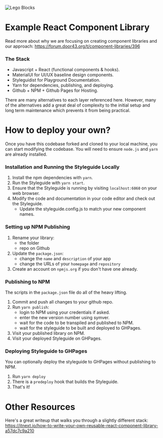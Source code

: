 ![Lego Blocks](https://forum.door43.org/uploads/default/original/1X/0a2172623a094033c0f609fe36bb08eacdd4fb1b.jpeg)

# Example React Component Library

Read more about why we are focusing on creating component libraries and our approach:
https://forum.door43.org/t/component-libraries/396

### The Stack

- Javascript + React (functional components & hooks).
- MaterialUI for UI/UX baseline design components.
- Styleguidist for Playground Documentation.
- Yarn for dependencies, publishing, and deploying.
- Github + NPM + Github Pages for Hosting.

There are many alternatives to each layer referenced here. However, many of the alternatives add a great deal of complexity to the initial setup and long term maintenance which prevents it from being practical.

# How to deploy your own?

Once you have this codebase forked and cloned to your local machine, you can start modifying the codebase.
You will need to ensure `node.js` and `yarn` are already installed.

### Installation and Running the Styleguide Locally

1. Install the npm dependencies with `yarn`.
1. Run the Styleguide with `yarn start`.
1. Ensure that the Styleguide is running by visiting `localhost:6060` on your web browser.
1. Modify the code and documentation in your code editor and check out the Styleguide.
    - Update the styleguide.config.js to match your new component names.

### Setting up NPM Publishing

1. Rename your library:
    - the folder
    - repo on Github
1. Update the `package.json`:
    - change the `name` and `description` of your app
    - change the URLs of your `homepage` and `repository`
1. Create an account on `npmjs.org` if you don't have one already.

### Publishing to NPM

The scripts in the `package.json` file do all of the heavy lifting.

1. Commit and push all changes to your github repo.
1. Run `yarn publish`:
    - login to NPM using your credentials if asked.
    - enter the new version number using symver.
    - wait for the code to be transpiled and published to NPM.
    - wait for the styleguide to be built and deployed to GHPages.
1. Visit your published library on NPM.
1. Visit your deployed Styleguide on GHPages.

### Deploying Styleguide to GHPages

You can optionally deploy the styleguide to GHPages without publishing to NPM.

1. Run `yarn deploy`
1. There is a `predeploy` hook that builds the Styleguide.
1. That's it!

# Other Resources

Here's a great writeup that walks you through a slightly different stack:
https://itnext.io/how-to-write-your-own-reusable-react-component-library-a57dc7c9a210
